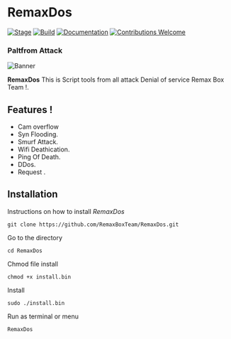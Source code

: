 # RemaxDos

[![Stage](https://img.shields.io/badge/Release-Stable-brightgreen.svg)]()
[![Build](https://img.shields.io/badge/Supported_OS-Linux-orange.svg)]()
[![Documentation](https://img.shields.io/badge/CEHv10-eccouncil-blue.svg?maxAge=259200)](https://github.com/ManhNho/CEHv10/tree/master/Slides)
[![Contributions Welcome](https://img.shields.io/badge/contributions-welcome-blue.svg?style=flat)]()

### Paltfrom Attack

![Banner](https://github.com/RemaxBoxTeam/RemaxDos/blob/main/RemaxDos.ico)

**RemaxDos** This is Script tools from all attack Denial of service Remax Box Team !. 

 ## Features !
 - Cam overflow
- Syn Flooding.
- Smurf Attack.
- Wifi Deathication.
- Ping Of Death.
- DDos.
- Request .


## Installation
Instructions on how to install *RemaxDos*
```
git clone https://github.com/RemaxBoxTeam/RemaxDos.git
```
Go to the directory
```
cd RemaxDos
```
Chmod file install
```
chmod +x install.bin
```
Install 
```
sudo ./install.bin
```
Run as terminal or menu
```
RemaxDos
```

